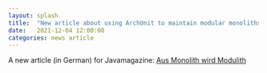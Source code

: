 ```yaml
---
layout: splash
title:  "New article about using ArchUnit to maintain modular monoliths"
date:   2021-12-04 12:00:00
categories: news article
---
```


A new article (in German) for Javamagazine: [Aus Monolith wird Modulith](https://entwickler.de/software-architektur/aus-monolith-wird-modulith)
